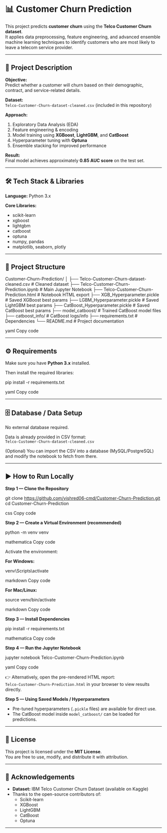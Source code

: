 # 📊 Customer Churn Prediction

This project predicts **customer churn** using the **Telco Customer Churn dataset**.  
It applies data preprocessing, feature engineering, and advanced ensemble machine learning techniques to identify customers who are most likely to leave a telecom service provider.

---

## 🚀 Project Description

**Objective:**  
Predict whether a customer will churn based on their demographic, contract, and service-related details.

**Dataset:**  
`Telco-Customer-Churn-dataset-cleaned.csv` (included in this repository)

**Approach:**
1. Exploratory Data Analysis (EDA)  
2. Feature engineering & encoding  
3. Model training using **XGBoost**, **LightGBM**, and **CatBoost**  
4. Hyperparameter tuning with **Optuna**  
5. Ensemble stacking for improved performance  

**Result:**  
Final model achieves approximately **0.85 AUC score** on the test set.

---

## 🛠️ Tech Stack & Libraries

**Language:** Python 3.x  

**Core Libraries:**
- scikit-learn  
- xgboost  
- lightgbm  
- catboost  
- optuna  
- numpy, pandas  
- matplotlib, seaborn, plotly  

---

## 📂 Project Structure

Customer-Churn-Prediction/
│
├── Telco-Customer-Churn-dataset-cleaned.csv # Cleaned dataset
├── Telco-Customer-Churn-Prediction.ipynb # Main Jupyter Notebook
├── Telco-Customer-Churn-Prediction.html # Notebook HTML export
├── XGB_Hyperparameter.pickle # Saved XGBoost best params
├── LGBM_Hyperparameter.pickle # Saved LightGBM best params
├── CatBoost_Hyperparameter.pickle # Saved CatBoost best params
├── model_catboost/ # Trained CatBoost model files
├── catboost_info/ # CatBoost logs/info
├── requirements.txt # Dependencies
└── README.md # Project documentation

yaml
Copy code

---

## ⚙️ Requirements

Make sure you have **Python 3.x** installed.  

Then install the required libraries:

pip install -r requirements.txt

yaml
Copy code

---

## 🗄️ Database / Data Setup

No external database required.  

Data is already provided in CSV format:  
`Telco-Customer-Churn-dataset-cleaned.csv`

(Optional) You can import the CSV into a database (MySQL/PostgreSQL) and modify the notebook to fetch from there.

---

## ▶️ How to Run Locally

**Step 1 — Clone the Repository**

git clone https://github.com/vishred06-cmd/Customer-Churn-Prediction.git
cd Customer-Churn-Prediction

css
Copy code

**Step 2 — Create a Virtual Environment (recommended)**

python -m venv venv

mathematica
Copy code

Activate the environment:

**For Windows:**

venv\Scripts\activate

markdown
Copy code

**For Mac/Linux:**

source venv/bin/activate

markdown
Copy code

**Step 3 — Install Dependencies**

pip install -r requirements.txt

mathematica
Copy code

**Step 4 — Run the Jupyter Notebook**

jupyter notebook Telco-Customer-Churn-Prediction.ipynb

yaml
Copy code

👉 Alternatively, open the pre-rendered HTML report:  
`Telco-Customer-Churn-Prediction.html` in your browser to view results directly.

**Step 5 — Using Saved Models / Hyperparameters**

- Pre-tuned hyperparameters (`.pickle` files) are available for direct use.  
- The CatBoost model inside `model_catboost/` can be loaded for predictions.

---

## 📜 License

This project is licensed under the **MIT License**.  
You are free to use, modify, and distribute it with attribution.

---

## 🙌 Acknowledgements

- **Dataset:** IBM Telco Customer Churn Dataset (available on Kaggle)  
- Thanks to the open-source contributors of:
  - Scikit-learn  
  - XGBoost  
  - LightGBM  
  - CatBoost  
  - Optuna  

---
